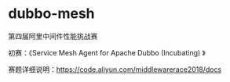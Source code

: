 # dubbo-mesh

第四届阿里中间件性能挑战赛

初赛：《Service Mesh Agent for Apache Dubbo (Incubating) 》

赛题详细说明：https://code.aliyun.com/middlewarerace2018/docs

